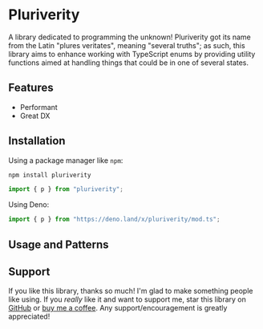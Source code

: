 # Pluriverity

A library dedicated to programming the unknown! Pluriverity got its name from
the Latin "plures veritates", meaning "several truths"; as such, this library
aims to enhance working with TypeScript enums by providing utility functions
aimed at handling things that could be in one of several states.

## Features

- Performant
- Great DX

## Installation

Using a package manager like `npm`:

```sh
npm install pluriverity
```

```ts
import { p } from "pluriverity";
```

Using Deno:

```ts
import { p } from "https://deno.land/x/pluriverity/mod.ts";
```

## Usage and Patterns

## Support

If you like this library, thanks so much! I'm glad to make something people like
using. If you _really_ like it and want to support me, star this library on
[GitHub](https://github.com/ben-laird/pluriverity) or
[buy me a coffee](https://www.buymeacoffee.com/benlaird). Any
support/encouragement is greatly appreciated!
